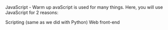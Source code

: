 JavaScript - Warm up
avaScript is used for many things. Here, you will use JavaScript for 2 reasons:

Scripting (same as we did with Python)
Web front-end

